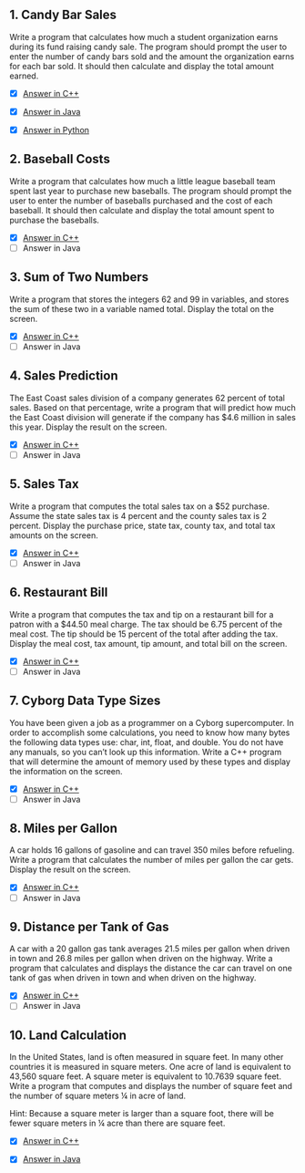 <h2 id="1"> 1. Candy Bar Sales</h2>

Write a program that calculates how much a student organization earns during its fund raising candy sale. The program should prompt the user to enter the number of candy bars sold and the amount the organization earns for each bar sold. It should then calculate and display the total amount earned.

- [x] [Answer in C++](https://github.com/MDCblue/cpp/blob/master/1-10/candyBarSales.cpp)
- [x] [Answer in Java](https://github.com/MDCblue/java/blob/master/1-10/CandyBarsSales.java)
- [x] [Answer in Python](https://github.com/MDCblue/python/blob/master/1-10/CandyBarsSales.py)


<h2 id="2">2. Baseball Costs</h2>

Write a program that calculates how much a little league baseball team spent last year to purchase new baseballs. The program should prompt the user to enter the number of baseballs purchased and the cost of each baseball. It should then calculate and display the total amount spent to purchase the baseballs.

- [x] [Answer in C++](https://github.com/MDCblue/cpp/blob/master/1-10/BaseballCost.cpp)
- [ ] Answer in Java

<h2 id="3">3. Sum of Two Numbers</h2>

Write a program that stores the integers 62 and 99 in variables, and stores the sum of these two in a variable named total. Display the total on the screen.
 
- [x] [Answer in C++](https://github.com/MDCblue/cpp/blob/master/1-10/SumOfTwoNumbers.cpp)
- [ ] Answer in Java

<h2 id="4">4. Sales Prediction</h2>

The East Coast sales division of a company generates 62 percent of total sales. Based on that percentage, write a program that will predict how much the East Coast division will generate if the company has $4.6 million in sales this year. Display the result on the screen.
 
- [x] [Answer in C++](https://github.com/MDCblue/cpp/blob/master/1-10/SalesPredition.cpp)
- [ ] Answer in Java

<h2 id="5">5. Sales Tax </h2>

Write a program that computes the total sales tax on a $52 purchase. Assume the state sales tax is 4 percent and the county sales tax is 2 percent. Display the purchase price, state tax, county tax, and total tax amounts on the screen.
 
- [x] [Answer in C++](https://github.com/MDCblue/cpp/blob/master/1-10/SalesTax.cpp)
- [ ] Answer in Java

<h2 id="6">6. Restaurant Bill </h2>

Write a program that computes the tax and tip on a restaurant bill for a patron with a $44.50 meal charge. The tax should be 6.75 percent of the meal cost. The tip should be 15 percent of the total after adding the tax. Display the meal cost, tax amount, tip amount, and total bill on the screen.

 
- [x] [Answer in C++](https://github.com/MDCblue/cpp/blob/master/1-10/RestaurantBill.cpp)
- [ ] Answer in Java
 
 <h2 id="7">7. Cyborg Data Type Sizes </h2>

You have been given a job as a programmer on a Cyborg supercomputer. In order to accomplish some calculations, you need to know how many bytes the following data types use: char, int, float, and double. You do not have any manuals, so you can’t look up this information. Write a C++ program that will determine the amount of memory used by these types and display the information on the screen.
 
- [x] [Answer in C++](https://github.com/MDCblue/cpp/blob/master/1-10/DataTypeSizes.cpp)
- [ ] Answer in Java

<h2 id="8">8. Miles per Gallon </h2>

A car holds 16 gallons of gasoline and can travel 350 miles before refueling. Write a program that calculates the number of miles per gallon the car gets. Display the result on the screen.
 
- [x] [Answer in C++](https://github.com/MDCblue/cpp/blob/master/1-10/MilesPerGallon.cpp)
- [ ] Answer in Java

<h2 id="9">9. Distance per Tank of Gas </h2>

A car with a 20 gallon gas tank averages 21.5 miles per gallon when driven in town and 26.8 miles per gallon when driven on the highway. Write a program that calculates and displays the distance the car can travel on one tank of gas when driven in town and when driven on the highway.
 
- [x] [Answer in C++](https://github.com/MDCblue/cpp/tree/master/1-10/DistancePerTankOfGas.cpp)
- [ ] Answer in Java

<h2 id="10">10. Land Calculation  </h2>

In the United States, land is often measured in square feet. In many other countries it is measured in square meters. One acre of land is equivalent to 43,560 square feet. A square meter is equivalent to 10.7639 square feet. Write a program that computes and displays the number of square feet and the number of square meters ¼ in acre of land. 

Hint: Because a square meter is larger than a square foot, there will be fewer square meters in ¼ acre than there are square feet.
 
- [x] [Answer in C++](https://github.com/MDCblue/cpp/blob/master/1-10/LandCalculation.cpp)
- [x] [Answer in Java](https://github.com/MDCblue/java/blob/master/1-10/LandCalculation.java)

